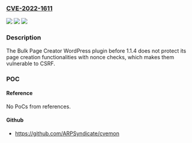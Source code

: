 ### [CVE-2022-1611](https://cve.mitre.org/cgi-bin/cvename.cgi?name=CVE-2022-1611)
![](https://img.shields.io/static/v1?label=Product&message=Bulk%20Page%20Creator&color=blue)
![](https://img.shields.io/static/v1?label=Version&message=1.1.4%3C%201.1.4%20&color=brighgreen)
![](https://img.shields.io/static/v1?label=Vulnerability&message=CWE-352%20Cross-Site%20Request%20Forgery%20(CSRF)&color=brighgreen)

### Description

The Bulk Page Creator WordPress plugin before 1.1.4 does not protect its page creation functionalities with nonce checks, which makes them vulnerable to CSRF.

### POC

#### Reference
No PoCs from references.

#### Github
- https://github.com/ARPSyndicate/cvemon

